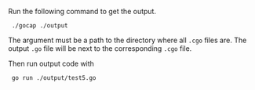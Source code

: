 Run the following command to get the output.
```
 ./gocap ./output
```

The argument must be a path to the directory where all `.cgo` files are.
The output `.go` file will be next to the corresponding `.cgo` file.

Then run output code with
```
 go run ./output/test5.go
```